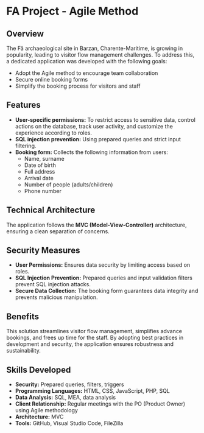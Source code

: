 # FA Project - Agile Method

## Overview

The Fâ archaeological site in Barzan, Charente-Maritime, is growing in popularity, leading to visitor flow management challenges. To address this, a dedicated application was developed with the following goals:

- Adopt the Agile method to encourage team collaboration
- Secure online booking forms
- Simplify the booking process for visitors and staff

## Features

- **User-specific permissions:** To restrict access to sensitive data, control actions on the database, track user activity, and customize the experience according to roles.
- **SQL injection prevention:** Using prepared queries and strict input filtering.
- **Booking form:** Collects the following information from users:
  - Name, surname
  - Date of birth
  - Full address
  - Arrival date
  - Number of people (adults/children)
  - Phone number

## Technical Architecture

The application follows the **MVC (Model-View-Controller)** architecture, ensuring a clean separation of concerns.

## Security Measures

- **User Permissions:** Ensures data security by limiting access based on roles.
- **SQL Injection Prevention:** Prepared queries and input validation filters prevent SQL injection attacks.
- **Secure Data Collection:** The booking form guarantees data integrity and prevents malicious manipulation.

## Benefits

This solution streamlines visitor flow management, simplifies advance bookings, and frees up time for the staff. By adopting best practices in development and security, the application ensures robustness and sustainability.

## Skills Developed

- **Security:** Prepared queries, filters, triggers
- **Programming Languages:** HTML, CSS, JavaScript, PHP, SQL
- **Data Analysis:** SQL, MEA, data analysis
- **Client Relationship:** Regular meetings with the PO (Product Owner) using Agile methodology
- **Architecture:** MVC
- **Tools:** GitHub, Visual Studio Code, FileZilla
